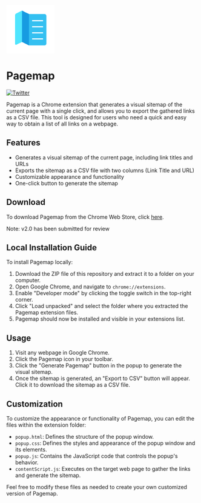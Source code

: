 <img src="icon128.png" alt="Pagemap Icon">

# Pagemap

<p align="left"><a href="https://twitter.com/willgibs"><img src="https://img.shields.io/twitter/url/https/twitter.com/willgibs.svg?style=social&label=Follow%20%40willgibs" alt="Twitter"></a></p>

Pagemap is a Chrome extension that generates a visual sitemap of the current page with a single click, and allows you to export the gathered links as a CSV file. This tool is designed for users who need a quick and easy way to obtain a list of all links on a webpage.

## Features

- Generates a visual sitemap of the current page, including link titles and URLs
- Exports the sitemap as a CSV file with two columns (Link Title and URL)
- Customizable appearance and functionality
- One-click button to generate the sitemap

## Download

To download Pagemap from the Chrome Web Store, click [here](https://chrome.google.com/webstore/detail/pagemap/kmgkhecojimncfnoiaajcpekejfklejl).

Note: v2.0 has been submitted for review

## Local Installation Guide

To install Pagemap locally:

1. Download the ZIP file of this repository and extract it to a folder on your computer.
2. Open Google Chrome, and navigate to `chrome://extensions`.
3. Enable "Developer mode" by clicking the toggle switch in the top-right corner.
4. Click "Load unpacked" and select the folder where you extracted the Pagemap extension files.
5. Pagemap should now be installed and visible in your extensions list.

## Usage

1. Visit any webpage in Google Chrome.
2. Click the Pagemap icon in your toolbar.
3. Click the "Generate Pagemap" button in the popup to generate the visual sitemap.
4. Once the sitemap is generated, an "Export to CSV" button will appear. Click it to download the sitemap as a CSV file.

## Customization

To customize the appearance or functionality of Pagemap, you can edit the files within the extension folder:

- `popup.html`: Defines the structure of the popup window.
- `popup.css`: Defines the styles and appearance of the popup window and its elements.
- `popup.js`: Contains the JavaScript code that controls the popup's behavior.
- `contentScript.js`: Executes on the target web page to gather the links and generate the sitemap.

Feel free to modify these files as needed to create your own customized version of Pagemap.
